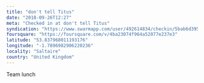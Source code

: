 ```yaml
---
title: "don't tell Titus"
date: "2018-09-26T12:27"
meta: "Checked in at don't tell Titus"
syndication: "https://www.swarmapp.com/user/492614834/checkin/5bab6d3956c89f002b288631"
foursquare: "https://foursquare.com/v/4ba23074f964a52077e237e3"
latitude: "53.837968011193176"
longitude: "-1.7896982906220236"
locality: "Saltaire"
country: "United Kingdom"
---
```

Team lunch
